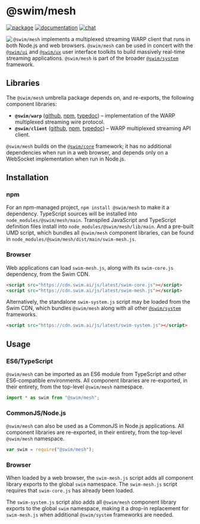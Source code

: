 # @swim/mesh

[![package](https://img.shields.io/npm/v/@swim/mesh.svg)](https://www.npmjs.com/package/@swim/mesh)
[![documentation](https://img.shields.io/badge/doc-TypeDoc-blue.svg)](http://docs.swim.ai/js/latest/modules/_swim_mesh.html)
[![chat](https://img.shields.io/badge/chat-Gitter-green.svg)](https://gitter.im/swimos/community)

<a href="https://developer.swim.ai"><img src="https://cdn.swim.ai/images/marlin-blue.svg" align="left"></a>

`@swim/mesh` implements a multiplexed streaming WARP client that runs in both
Node.js and web browsers. `@swim/mesh` can be used in concert with the
[`@swim/ui`](https://www.npmjs.com/package/@swim/ui) and
[`@swim/ux`](https://www.npmjs.com/package/@swim/ux) user interface
toolkits to build massively real-time streaming applications.  `@swim/mesh` is
part of the broader [`@swim/system`](https://www.npmjs.com/package/@swim/system)
framework.

## Libraries

The `@swim/mesh` umbrella package depends on, and re-exports, the following
component libraries:

- **`@swim/warp`**
  ([github](https://github.com/swimos/swim/tree/master/swim-system-js/swim-mesh-js/%40swim/warp),
  [npm](https://www.npmjs.com/package/@swim/warp),
  [typedoc](http://docs.swim.ai/js/latest/modules/_swim_warp.html)) –
  implementation of the WARP multiplexed streaming wire protocol.
- **`@swim/client`**
  ([github](https://github.com/swimos/swim/tree/master/swim-system-js/swim-mesh-js/%40swim/client),
  [npm](https://www.npmjs.com/package/@swim/client),
  [typedoc](http://docs.swim.ai/js/latest/modules/_swim_client.html)) –
  WARP multiplexed streaming API client.

`@swim/mesh` builds on the [`@swim/core`](https://www.npmjs.com/package/@swim/core)
framework; it has no additional dependencies when run in a web browser,
and depends only on a WebSocket implementation when run in Node.js.

## Installation

### npm

For an npm-managed project, `npm install @swim/mesh` to make it a dependency.
TypeScript sources will be installed into `node_modules/@swim/mesh/main`.
Transpiled JavaScript and TypeScript definition files install into
`node_modules/@swim/mesh/lib/main`.  And a pre-built UMD script, which
bundles all `@swim/mesh` component libraries, can be found in
`node_modules/@swim/mesh/dist/main/swim-mesh.js`.

### Browser

Web applications can load `swim-mesh.js`, along with its `swim-core.js`
dependency, from the Swim CDN.

```html
<script src="https://cdn.swim.ai/js/latest/swim-core.js"></script>
<script src="https://cdn.swim.ai/js/latest/swim-mesh.js"></script>
```

Alternatively, the standalone `swim-system.js` script may be loaded
from the Swim CDN, which bundles `@swim/mesh` along with all other
[`@swim/system`](https://www.npmjs.com/package/@swim/system) frameworks.

```html
<script src="https://cdn.swim.ai/js/latest/swim-system.js"></script>
```

## Usage

### ES6/TypeScript

`@swim/mesh` can be imported as an ES6 module from TypeScript and other
ES6-compatible environments.  All component libraries are re-exported,
in their entirety, from the top-level `@swim/mesh` namespace.

```typescript
import * as swim from "@swim/mesh";
```

### CommonJS/Node.js

`@swim/mesh` can also be used as a CommonJS in Node.js applications.
All component libraries are re-exported, in their entirety, from the
top-level `@swim/mesh` namespace.

```javascript
var swim = require("@swim/mesh");
```

### Browser

When loaded by a web browser, the `swim-mesh.js` script adds all component
library exports to the global `swim` namespace.  The `swim-mesh.js` script
requires that `swim-core.js` has already been loaded.

The `swim-system.js` script also adds all `@swim/mesh` component library
exports to the global `swim` namespace, making it a drop-in replacement
for `swim-mesh.js` when additional `@swim/system` frameworks are needed.

